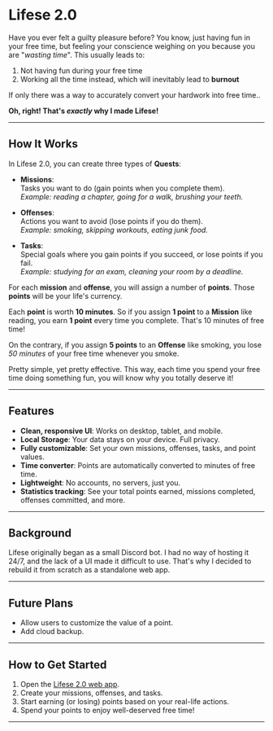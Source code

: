 # Lifese 2.0

Have you ever felt a guilty pleasure before? You know, just having fun in your free time, but feeling your conscience weighing on you because you are "*wasting time*". This usually leads to:
1. Not having fun during your free time
2. Working all the time instead, which will inevitably lead to **burnout**

If only there was a way to accurately convert your hardwork into free time.. 


**Oh, right! That's *exactly* why I made Lifese!**

---

## How It Works

In Lifese 2.0, you can create three types of **Quests**:

- **Missions**:  
  Tasks you want to do (gain points when you complete them).  
  *Example: reading a chapter, going for a walk, brushing your teeth.*

- **Offenses**:  
  Actions you want to avoid (lose points if you do them).  
  *Example: smoking, skipping workouts, eating junk food.*

- **Tasks**:  
  Special goals where you gain points if you succeed, or lose points if you fail.  
  *Example: studying for an exam, cleaning your room by a deadline.*

For each **mission** and **offense**, you will assign a number of **points**. Those **points** will be your life's currency.

Each **point** is worth **10 minutes**. So if you assign **1 point** to a **Mission** like reading, you earn **1 point** every time you complete. That's 10 minutes of free time!

On the contrary, if you assign **5 points** to an **Offense** like smoking, you lose *50 minutes* of your free time whenever you smoke. 

Pretty simple, yet pretty effective. This way, each time you spend your free time doing something fun, you will know why you totally deserve it!

---

## Features

- **Clean, responsive UI**:  Works on desktop, tablet, and mobile.
- **Local Storage**: Your data stays on your device. Full privacy.
- **Fully customizable**: Set your own missions, offenses, tasks, and point values.
- **Time converter**: Points are automatically converted to minutes of free time.
- **Lightweight**: No accounts, no servers, just you.
- **Statistics tracking**: See your total points earned, missions completed, offenses committed, and more.

---

## Background

Lifese originally began as a small Discord bot. I had no way of hosting it 24/7, and the lack of a UI made it difficult to use. That's why I decided to rebuild it from scratch as a standalone web app.

---

## Future Plans

- Allow users to customize the value of a point.
- Add cloud backup.

---

## How to Get Started

1. Open the [Lifese 2.0 web app](https://lethargy2718.github.io/Lifese-2.0/).
2. Create your missions, offenses, and tasks.
3. Start earning (or losing) points based on your real-life actions.
4. Spend your points to enjoy well-deserved free time!

---


